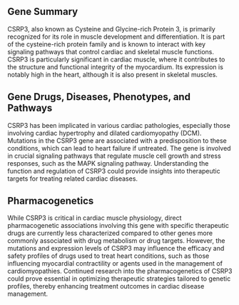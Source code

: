 ## Gene Summary
CSRP3, also known as Cysteine and Glycine-rich Protein 3, is primarily recognized for its role in muscle development and differentiation. It is part of the cysteine-rich protein family and is known to interact with key signaling pathways that control cardiac and skeletal muscle functions. CSRP3 is particularly significant in cardiac muscle, where it contributes to the structure and functional integrity of the myocardium. Its expression is notably high in the heart, although it is also present in skeletal muscles.

## Gene Drugs, Diseases, Phenotypes, and Pathways
CSRP3 has been implicated in various cardiac pathologies, especially those involving cardiac hypertrophy and dilated cardiomyopathy (DCM). Mutations in the CSRP3 gene are associated with a predisposition to these conditions, which can lead to heart failure if untreated. The gene is involved in crucial signaling pathways that regulate muscle cell growth and stress responses, such as the MAPK signaling pathway. Understanding the function and regulation of CSRP3 could provide insights into therapeutic targets for treating related cardiac diseases.

## Pharmacogenetics
While CSRP3 is critical in cardiac muscle physiology, direct pharmacogenetic associations involving this gene with specific therapeutic drugs are currently less characterized compared to other genes more commonly associated with drug metabolism or drug targets. However, the mutations and expression levels of CSRP3 may influence the efficacy and safety profiles of drugs used to treat heart conditions, such as those influencing myocardial contractility or agents used in the management of cardiomyopathies. Continued research into the pharmacogenetics of CSRP3 could prove essential in optimizing therapeutic strategies tailored to genetic profiles, thereby enhancing treatment outcomes in cardiac disease management.